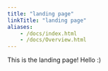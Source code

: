 ```yaml
---
title: "landing page"
linkTitle: "landing page"
aliases:
    - /docs/index.html
    - /docs/Overview.html
---
```


This is the landing page! Hello :)